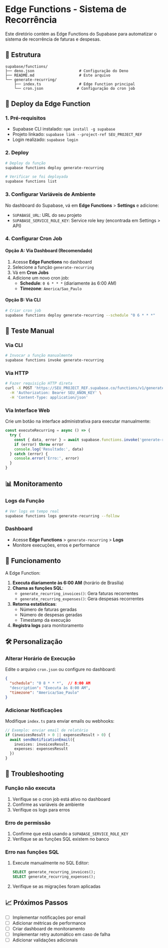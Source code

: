 # Edge Functions - Sistema de Recorrência

Este diretório contém as Edge Functions do Supabase para automatizar o sistema de recorrência de faturas e despesas.

## 📁 Estrutura

```
supabase/functions/
├── deno.json                    # Configuração do Deno
├── README.md                    # Este arquivo
└── generate-recurring/
    ├── index.ts                 # Edge Function principal
    └── cron.json               # Configuração do cron job
```

## 🚀 Deploy da Edge Function

### 1. Pré-requisitos

- Supabase CLI instalado: `npm install -g supabase`
- Projeto linkado: `supabase link --project-ref SEU_PROJECT_REF`
- Login realizado: `supabase login`

### 2. Deploy

```bash
# Deploy da função
supabase functions deploy generate-recurring

# Verificar se foi deployada
supabase functions list
```

### 3. Configurar Variáveis de Ambiente

No dashboard do Supabase, vá em **Edge Functions** > **Settings** e adicione:

- `SUPABASE_URL`: URL do seu projeto
- `SUPABASE_SERVICE_ROLE_KEY`: Service role key (encontrada em Settings > API)

### 4. Configurar Cron Job

#### Opção A: Via Dashboard (Recomendado)
1. Acesse **Edge Functions** no dashboard
2. Selecione a função `generate-recurring`
3. Vá em **Cron Jobs**
4. Adicione um novo cron job:
   - **Schedule**: `0 6 * * *` (diariamente às 6:00 AM)
   - **Timezone**: `America/Sao_Paulo`

#### Opção B: Via CLI
```bash
# Criar cron job
supabase functions deploy generate-recurring --schedule "0 6 * * *"
```

## 🧪 Teste Manual

### Via CLI
```bash
# Invocar a função manualmente
supabase functions invoke generate-recurring
```

### Via HTTP
```bash
# Fazer requisição HTTP direta
curl -X POST 'https://SEU_PROJECT_REF.supabase.co/functions/v1/generate-recurring' \
  -H 'Authorization: Bearer SEU_ANON_KEY' \
  -H 'Content-Type: application/json'
```

### Via Interface Web
Crie um botão na interface administrativa para executar manualmente:

```typescript
const executeRecurring = async () => {
  try {
    const { data, error } = await supabase.functions.invoke('generate-recurring')
    if (error) throw error
    console.log('Resultado:', data)
  } catch (error) {
    console.error('Erro:', error)
  }
}
```

## 📊 Monitoramento

### Logs da Função
```bash
# Ver logs em tempo real
supabase functions logs generate-recurring --follow
```

### Dashboard
- Acesse **Edge Functions** > `generate-recurring` > **Logs**
- Monitore execuções, erros e performance

## 🔧 Funcionamento

A Edge Function:

1. **Executa diariamente às 6:00 AM** (horário de Brasília)
2. **Chama as funções SQL**:
   - `generate_recurring_invoices()`: Gera faturas recorrentes
   - `generate_recurring_expenses()`: Gera despesas recorrentes
3. **Retorna estatísticas**:
   - Número de faturas geradas
   - Número de despesas geradas
   - Timestamp da execução
4. **Registra logs** para monitoramento

## 🛠️ Personalização

### Alterar Horário de Execução
Edite o arquivo `cron.json` ou configure no dashboard:

```json
{
  "schedule": "0 8 * * *",  // 8:00 AM
  "description": "Executa às 8:00 AM",
  "timezone": "America/Sao_Paulo"
}
```

### Adicionar Notificações
Modifique `index.ts` para enviar emails ou webhooks:

```typescript
// Exemplo: enviar email de relatório
if (invoicesResult > 0 || expensesResult > 0) {
  await sendNotificationEmail({
    invoices: invoicesResult,
    expenses: expensesResult
  })
}
```

## 🚨 Troubleshooting

### Função não executa
1. Verifique se o cron job está ativo no dashboard
2. Confirme as variáveis de ambiente
3. Verifique os logs para erros

### Erro de permissão
1. Confirme que está usando a `SUPABASE_SERVICE_ROLE_KEY`
2. Verifique se as funções SQL existem no banco

### Erro nas funções SQL
1. Execute manualmente no SQL Editor:
   ```sql
   SELECT generate_recurring_invoices();
   SELECT generate_recurring_expenses();
   ```
2. Verifique se as migrações foram aplicadas

## 📈 Próximos Passos

- [ ] Implementar notificações por email
- [ ] Adicionar métricas de performance
- [ ] Criar dashboard de monitoramento
- [ ] Implementar retry automático em caso de falha
- [ ] Adicionar validações adicionais